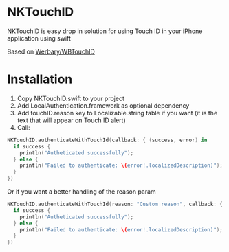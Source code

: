 # NKTouchID
NKTouchID is easy drop in solution for using Touch ID in your iPhone application using swift

Based on [Werbary/WBTouchID](https://github.com/Werbary/WBTouchID)

# Installation
1. Copy NKTouchID.swift to your project
2. Add LocalAuthentication.framework as optional dependency
3. Add touchID.reason key to Localizable.string table if you want (it is the text that will appear on Touch ID alert)
4. Call:
```swift
NKTouchID.authenticateWithTouchId(callback: { (success, error) in
  if success {
    println("Autheticated successfully");
  } else {
    println("Failed to authenticate: \(error!.localizedDescription)");
  }
})
```
Or if you want a better handling of the reason param

```swift
NKTouchID.authenticateWithTouchId(reason: "Custom reason", callback: { (success, error) in
  if success {
    println("Autheticated successfully");
  } else {
    println("Failed to authenticate: \(error!.localizedDescription)");
  }
})
```
